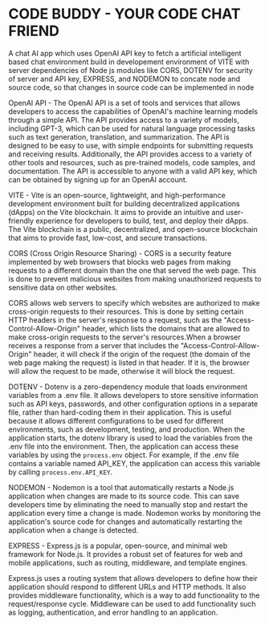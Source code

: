 # CODE BUDDY - YOUR CODE CHAT FRIEND

A chat AI app which uses OpenAI API key to fetch a artificial intelligent based chat environment build in developement environment of VITE with server dependencies of Node js modules like CORS, DOTENV for security of server and API key, EXPRESS, and NODEMON to concate node and source code, so that changes in source code can be implemented in node

OpenAI API - The OpenAI API is a set of tools and services that allows developers to access the capabilities of OpenAI's machine learning models through a simple API. The API provides access to a variety of models, including GPT-3, which can be used for natural language processing tasks such as text generation, translation, and summarization. The API is designed to be easy to use, with simple endpoints for submitting requests and receiving results. Additionally, the API provides access to a variety of other tools and resources, such as pre-trained models, code samples, and documentation. The API is accessible to anyone with a valid API key, which can be obtained by signing up for an OpenAI account.

VITE - Vite is an open-source, lightweight, and high-performance development environment built for building decentralized applications (dApps) on the Vite blockchain. It aims to provide an intuitive and user-friendly experience for developers to build, test, and deploy their dApps. The Vite blockchain is a public, decentralized, and open-source blockchain that aims to provide fast, low-cost, and secure transactions.

CORS (Cross Origin Resource Sharing) - CORS is a security feature implemented by web browsers that blocks web pages from making requests to a different domain than the one that served the web page. This is done to prevent malicious websites from making unauthorized requests to sensitive data on other websites.

CORS allows web servers to specify which websites are authorized to make cross-origin requests to their resources. This is done by setting certain HTTP headers in the server's response to a request, such as the "Access-Control-Allow-Origin" header, which lists the domains that are allowed to make cross-origin requests to the server's resources.When a browser receives a response from a server that includes the "Access-Control-Allow-Origin" header, it will check if the origin of the request (the domain of the web page making the request) is listed in that header. If it is, the browser will allow the request to be made, otherwise it will block the request.

DOTENV - Dotenv is a zero-dependency module that loads environment variables from a .env file. It allows developers to store sensitive information such as API keys, passwords, and other configuration options in a separate file, rather than hard-coding them in their application. This is useful because it allows different configurations to be used for different environments, such as development, testing, and production. 
When the application starts, the dotenv library is used to load the variables from the .env file into the environment. Then, the application can access these variables by using the `process.env` object. For example, if the .env file contains a variable named API_KEY, the application can access this variable by calling `process.env.API_KEY`.

NODEMON - Nodemon is a tool that automatically restarts a Node.js application when changes are made to its source code. This can save developers time by eliminating the need to manually stop and restart the application every time a change is made. Nodemon works by monitoring the application's source code for changes and automatically restarting the application when a change is detected.

EXPRESS - Express.js is a popular, open-source, and minimal web framework for Node.js. It provides a robust set of features for web and mobile applications, such as routing, middleware, and template engines.

Express.js uses a routing system that allows developers to define how their application should respond to different URLs and HTTP methods. It also provides middleware functionality, which is a way to add functionality to the request/response cycle. Middleware can be used to add functionality such as logging, authentication, and error handling to an application.
